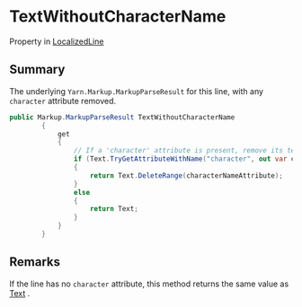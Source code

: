 # TextWithoutCharacterName

Property in [LocalizedLine](/api/csharp/yarn.unity.localizedline.md)

## Summary


The underlying  <code>Yarn.Markup.MarkupParseResult</code>  for
this line, with any `character` attribute removed.


```csharp
public Markup.MarkupParseResult TextWithoutCharacterName
        {
            get
            {
                // If a 'character' attribute is present, remove its text
                if (Text.TryGetAttributeWithName("character", out var characterNameAttribute))
                {
                    return Text.DeleteRange(characterNameAttribute);
                }
                else
                {
                    return Text;
                }
            }
        }
```

## Remarks


If the line has no `character` attribute, this method returns
the same value as  <a href="yarn.unity.localizedline.text.md">Text</a> .


